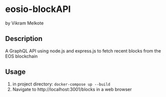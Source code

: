 # eosio-blockAPI
by Vikram Melkote

## Description
A GraphQL API using node.js and express.js to fetch recent blocks from the EOS blockchain 

## Usage
1) in project directory: `docker-compose up --build`
2) Navigate to http://localhost:3001/blocks in a web browser
